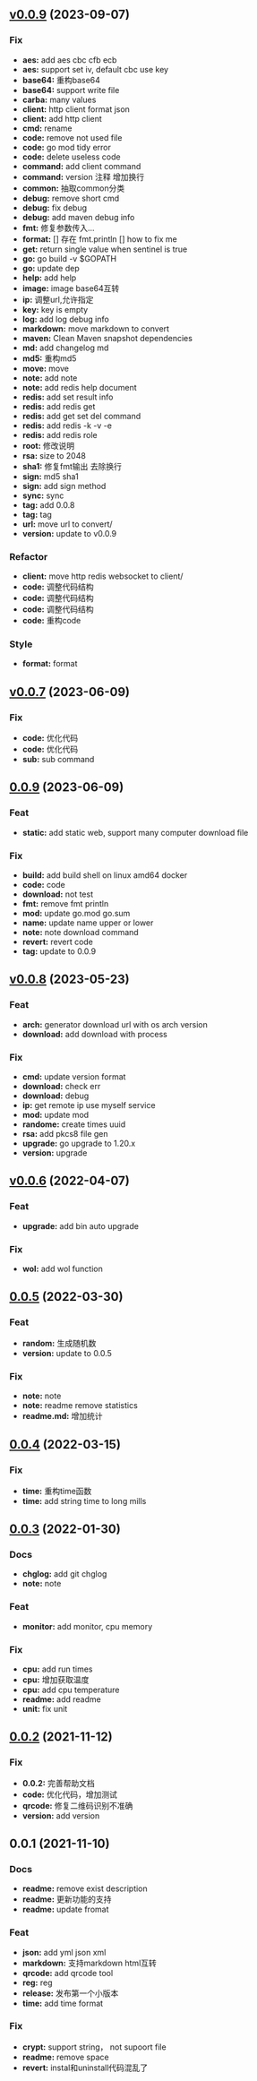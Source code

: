 
<a name="v0.0.9"></a>
## [v0.0.9](https://github.com/clibing/knife/compare/v0.0.7...v0.0.9) (2023-09-07)

### Fix

* **aes:** add aes cbc cfb ecb
* **aes:** support set iv, default cbc use key
* **base64:** 重构base64
* **base64:** support write file
* **carba:** many values
* **client:** http client format json
* **client:** add http client
* **cmd:** rename
* **code:** remove not used file
* **code:** go mod tidy error
* **code:** delete useless code
* **command:** add client command
* **command:** version 注释 增加换行
* **common:** 抽取common分类
* **debug:** remove short cmd
* **debug:** fix debug
* **debug:** add maven debug info
* **fmt:** 修复参数传入...
* **format:** [] 存在 fmt.println [] how to fix me
* **get:** return single value when sentinel is true
* **go:** go build -v $GOPATH
* **go:** update dep
* **help:** add help
* **image:** image base64互转
* **ip:** 调整url,允许指定
* **key:** key is empty
* **log:** add log debug info
* **markdown:** move markdown to convert
* **maven:** Clean Maven snapshot dependencies
* **md:** add changelog md
* **md5:** 重构md5
* **move:** move
* **note:** add note
* **note:** add redis help document
* **redis:** add set result info
* **redis:** add redis get
* **redis:** add get set del command
* **redis:** add redis -k -v -e
* **redis:** add redis role
* **root:** 修改说明
* **rsa:** size to 2048
* **sha1:** 修复fmt输出 去除换行
* **sign:** md5 sha1
* **sign:** add sign method
* **sync:** sync
* **tag:** add 0.0.8
* **tag:** tag
* **url:** move url to convert/
* **version:** update to v0.0.9

### Refactor

* **client:** move http redis websocket to client/
* **code:** 调整代码结构
* **code:** 调整代码结构
* **code:** 调整代码结构
* **code:** 重构code

### Style

* **format:** format


<a name="v0.0.7"></a>
## [v0.0.7](https://github.com/clibing/knife/compare/0.0.9...v0.0.7) (2023-06-09)

### Fix

* **code:** 优化代码
* **code:** 优化代码
* **sub:** sub command


<a name="0.0.9"></a>
## [0.0.9](https://github.com/clibing/knife/compare/v0.0.8...0.0.9) (2023-06-09)

### Feat

* **static:** add static web, support many computer download file

### Fix

* **build:** add build shell on linux amd64 docker
* **code:** code
* **download:** not test
* **fmt:** remove fmt println
* **mod:** update go.mod go.sum
* **name:** update name upper or lower
* **note:** note download command
* **revert:** revert code
* **tag:** update to 0.0.9


<a name="v0.0.8"></a>
## [v0.0.8](https://github.com/clibing/knife/compare/v0.0.6...v0.0.8) (2023-05-23)

### Feat

* **arch:** generator download url with os arch version
* **download:** add download with process

### Fix

* **cmd:** update version format
* **download:** check err
* **download:** debug
* **ip:** get remote ip use myself service
* **mod:** update mod
* **randome:** create times uuid
* **rsa:** add pkcs8 file gen
* **upgrade:** go upgrade to 1.20.x
* **version:** upgrade


<a name="v0.0.6"></a>
## [v0.0.6](https://github.com/clibing/knife/compare/0.0.5...v0.0.6) (2022-04-07)

### Feat

* **upgrade:** add bin auto upgrade

### Fix

* **wol:** add wol function


<a name="0.0.5"></a>
## [0.0.5](https://github.com/clibing/knife/compare/0.0.4...0.0.5) (2022-03-30)

### Feat

* **random:** 生成随机数
* **version:** update to 0.0.5

### Fix

* **note:** note
* **note:** readme remove statistics
* **readme.md:** 增加统计


<a name="0.0.4"></a>
## [0.0.4](https://github.com/clibing/knife/compare/0.0.3...0.0.4) (2022-03-15)

### Fix

* **time:** 重构time函数
* **time:** add string time to long mills


<a name="0.0.3"></a>
## [0.0.3](https://github.com/clibing/knife/compare/0.0.2...0.0.3) (2022-01-30)

### Docs

* **chglog:** add git chglog
* **note:** note

### Feat

* **monitor:** add monitor, cpu memory

### Fix

* **cpu:** add run times
* **cpu:** 增加获取温度
* **cpu:** add cpu temperature
* **readme:** add readme
* **unit:** fix unit


<a name="0.0.2"></a>
## [0.0.2](https://github.com/clibing/knife/compare/0.0.1...0.0.2) (2021-11-12)

### Fix

* **0.0.2:** 完善帮助文档
* **code:** 优化代码，增加测试
* **qrcode:** 修复二维码识别不准确
* **version:** add version


<a name="0.0.1"></a>
## 0.0.1 (2021-11-10)

### Docs

* **readme:** remove exist description
* **readme:** 更新功能的支持
* **readme:** update fromat

### Feat

* **json:** add yml json xml
* **markdown:** 支持markdown html互转
* **qrcode:** add qrcode tool
* **reg:** reg
* **release:** 发布第一个小版本
* **time:** add time format

### Fix

* **crypt:** support string， not supoort file
* **readme:** remove space
* **revert:** instal和uninstall代码混乱了

